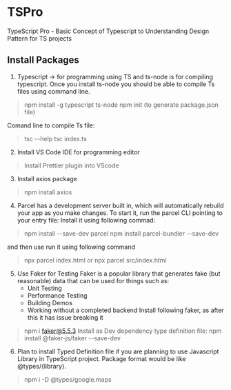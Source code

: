 # TSPro
TypeScript Pro - Basic Concept of Typescript to Understanding Design Pattern for TS projects

## Install Packages

1. Typescript -> for programming using TS and ts-node is for compiling typescript. Once you install ts-node you should be able to compile Ts files using command line.
> npm install -g typescript ts-node
> npm init (to generate package.json file)

Comand line to compile Ts file:
> tsc --help
> tsc index.ts
2. Install VS Code IDE for programming editor
> Install Prettier plugin into VScode

3. Install axios package
> npm install axios

4. Parcel has a development server built in, which will automatically rebuild your app as you make changes. To start it, run the parcel CLI pointing to your entry file:
Install it using following commad:
> npm install --save-dev parcel
> npm install parcel-bundler --save-dev

and then use run it using following command 
   >npx parcel index.html or
   >npx parcel src/index.html

5. Use Faker for Testing
Faker is a popular library that generates fake (but reasonable) data that can be used for things such as:
   - Unit Testing
   - Performance Testing
   - Building Demos
   - Working without a completed backend
Install following faker, as after this it has issue breaking it
> npm i faker@5.5.3
Install as Dev dependency type definition file:
> npm install @faker-js/faker --save-dev
6. Plan to install Typed Definition file if you are planning to use Javascript Library in TypeScript project. Package format would be like @types/{library}.
> npm i -D @types/google.maps

